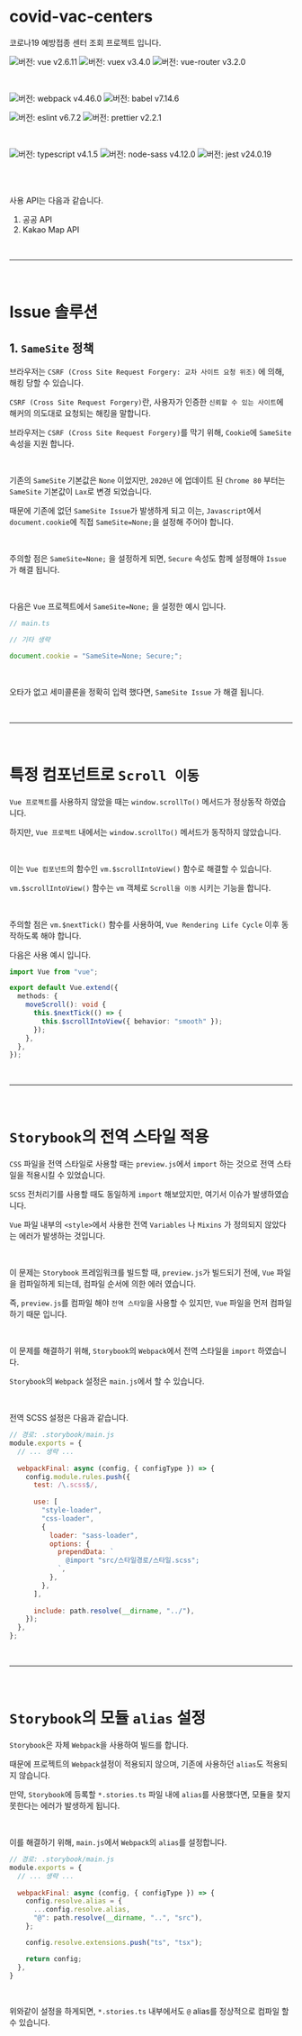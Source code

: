 # covid-vac-centers

코로나19 예방접종 센터 조회 프로젝트 입니다.

<img src="https://img.shields.io/badge/vue-v2.6.11-brightgreen" alt="버전: vue v2.6.11"> <img src="https://img.shields.io/badge/vuex-v3.4.0-brightgreen" alt="버전: vuex v3.4.0"> <img src="https://img.shields.io/badge/vue--router-v3.2.0-brightgreen" alt="버전: vue-router v3.2.0">

<br/>

<img src="https://img.shields.io/badge/webpack-v4.46.0-important" alt="버전: webpack v4.46.0"> <img src="https://img.shields.io/badge/babel-v7.14.6-important" alt="버전: babel v7.14.6"> 

<img src="https://img.shields.io/badge/eslint-v6.7.2-yellow" alt="버전: eslint v6.7.2"> <img src="https://img.shields.io/badge/prettier-v2.2.1-yellow" alt="버전: prettier v2.2.1">

<br/>

<img src="https://img.shields.io/badge/typescript-v4.1.5-blue" alt="버전: typescript v4.1.5"> <img src="https://img.shields.io/badge/node--sass-v4.12.0-blue" alt="버전: node-sass v4.12.0"> <img src="https://img.shields.io/badge/jest-v24.0.19-blue" alt="버전: jest v24.0.19">


<br/><br/>


사용 API는 다음과 같습니다.

1. 공공 API
2. Kakao Map API



<br/><hr/><br/>



# Issue 솔루션

## 1. ``SameSite`` 정책

브라우저는 ``CSRF (Cross Site Request Forgery: 교차 사이트 요청 위조)`` 에 의해, 해킹 당할 수 있습니다.

``CSRF (Cross Site Request Forgery)``란, 사용자가 인증한 ``신뢰할 수 있는 사이트``에 해커의 의도대로 요청되는 해킹을 말합니다.

브라우저는 ``CSRF (Cross Site Request Forgery)``를 막기 위해, ``Cookie``에 ``SameSite`` 속성을 지원 합니다.

<br/>

기존의 ``SameSite`` 기본값은 ``None`` 이었지만, ``2020년`` 에 업데이트 된 ``Chrome 80`` 부터는 ``SameSite`` 기본값이 ``Lax``로 변경 되었습니다.

때문에 기존에 없던 ``SameSite Issue``가 발생하게 되고 이는, ``Javascript``에서 ``document.cookie``에 직접 ``SameSite=None;``을 설정해 주어야 합니다.

<br/>

주의할 점은 ``SameSite=None;`` 을 설정하게 되면, ``Secure`` 속성도 함께 설정해야 ``Issue``가 해결 됩니다.

<br/>

다음은 ``Vue`` 프로젝트에서 ``SameSite=None;`` 을 설정한 예시 입니다.

```typescript
// main.ts

// 기타 생략

document.cookie = "SameSite=None; Secure;";
``` 

<br/>

오타가 없고 세미콜론을 정확히 입력 했다면, ``SameSite Issue`` 가 해결 됩니다.



<br/><hr/><br/>



# 특정 컴포넌트로 ``Scroll 이동``

``Vue 프로젝트``를 사용하지 않았을 때는 ``window.scrollTo()`` 메서드가 정상동작 하였습니다.

하지만, ``Vue 프로젝트`` 내에서는 ``window.scrollTo()`` 메서드가 동작하지 않았습니다.

<br/>

이는 ``Vue 컴포넌트``의 함수인 ``vm.$scrollIntoView()`` 함수로 해결할 수 있습니다.

``vm.$scrollIntoView()`` 함수는 ``vm`` 객체로 ``Scroll을 이동`` 시키는 기능을 합니다.

<br/>

주의할 점은 ``vm.$nextTick()`` 함수를 사용하여, ``Vue Rendering Life Cycle`` 이후 동작하도록 해야 합니다.

다음은 사용 예시 입니다.

```typescript
import Vue from "vue";

export default Vue.extend({
  methods: {
    moveScroll(): void {
      this.$nextTick(() => {
        this.$scrollIntoView({ behavior: "smooth" });
      });
    },
  },
});
```



<br/><hr/><br/>



# ``Storybook``의 전역 스타일 적용

``CSS`` 파일을 전역 스타일로 사용할 때는 ``preview.js``에서 ``import`` 하는 것으로 전역 스타일을 적용시킬 수 있었습니다.

``SCSS`` 전처리기를 사용할 때도 동일하게 ``import`` 해보았지만, 여기서 이슈가 발생하였습니다.

``Vue`` 파일 내부의 ``<style>``에서 사용한 전역 ``Variables`` 나 ``Mixins`` 가 정의되지 않았다는 에러가 발생하는 것입니다.

<br/>

이 문제는 ``Storybook`` 프레임워크를 빌드할 때, ``preview.js``가 빌드되기 전에, ``Vue`` 파일을 컴파일하게 되는데, 컴파일 순서에 의한 에러 였습니다.

즉, ``preview.js``를 컴파일 해야 ``전역 스타일``을 사용할 수 있지만, ``Vue`` 파일을 먼저 컴파일 하기 때문 입니다.

<br/>

이 문제를 해결하기 위해, ``Storybook``의 ``Webpack``에서 전역 스타일을 ``import`` 하였습니다.

``Storybook``의 ``Webpack`` 설정은 ``main.js``에서 할 수 있습니다.

<br/>

전역 SCSS 설정은 다음과 같습니다.

```javascript
// 경로: .storybook/main.js
module.exports = {
  // ... 생략 ...
  
  webpackFinal: async (config, { configType }) => {
    config.module.rules.push({
      test: /\.scss$/,
      
      use: [
        "style-loader", 
        "css-loader",
        {
          loader: "sass-loader",
          options: {
            prependData: `
              @import "src/스타일경로/스타일.scss";
            `,
          },
        },
      ],
      
      include: path.resolve(__dirname, "../"),
    });
  },
};
```



<br/><hr/><br/>



# ``Storybook``의 모듈 ``alias`` 설정

``Storybook``은 자체 ``Webpack``을 사용하여 빌드를 합니다.

때문에 프로젝트의 ``Webpack``설정이 적용되지 않으며, 기존에 사용하던 ``alias``도 적용되지 않습니다.

만약, ``Storybook``에 등록할 ``*.stories.ts`` 파일 내에 ``alias``를 사용했다면, 모듈을 찾지 못한다는 에러가 발생하게 됩니다.

<br/>

이를 해결하기 위해, ``main.js``에서 ``Webpack``의 ``alias``를 설정합니다.

```javascript
// 경로: .storybook/main.js
module.exports = {
  // ... 생략 ...
  
  webpackFinal: async (config, { configType }) => {
    config.resolve.alias = {
      ...config.resolve.alias,
      "@": path.resolve(__dirname, "..", "src"),
    };

    config.resolve.extensions.push("ts", "tsx");

    return config;
  },
}
```

<br/>

위와같이 설정을 하게되면, ``*.stories.ts`` 내부에서도 ``@`` alias를 정상적으로 컴파일 할 수 있습니다.
